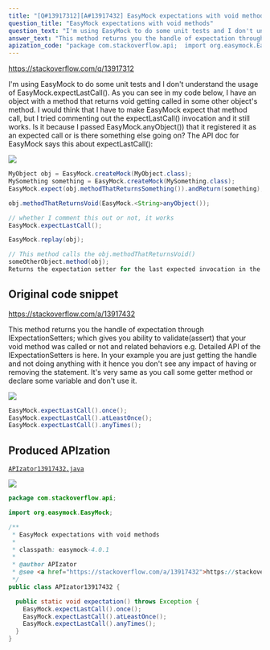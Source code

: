 ```yaml
---
title: "[Q#13917312][A#13917432] EasyMock expectations with void methods"
question_title: "EasyMock expectations with void methods"
question_text: "I'm using EasyMock to do some unit tests and I don't understand the usage of EasyMock.expectLastCall(). As you can see in my code below, I have an object with a method that returns void getting called in some other object's method. I would think that I have to make EasyMock expect that method call, but I tried commenting out the expectLastCall() invocation and it still works. Is it because I passed EasyMock.anyObject()) that it registered it as an expected call or is there something else going on? The API doc for EasyMock says this about expectLastCall():"
answer_text: "This method returns you the handle of expectation through IExpectationSetters; which gives you ability to validate(assert) that your void method was called or not and related behaviors e.g. Detailed API of the IExpectationSetters is here. In your example you are just getting the handle and not doing anything with it hence you don't see any impact of having or removing the statement. It's very same as you call some getter method or declare some variable and don't use it."
apization_code: "package com.stackoverflow.api;  import org.easymock.EasyMock;  /**  * EasyMock expectations with void methods  *  * classpath: easymock-4.0.1  *  * @author APIzator  * @see <a href=\"https://stackoverflow.com/a/13917432\">https://stackoverflow.com/a/13917432</a>  */ public class APIzator13917432 {    public static void expectation() throws Exception {     EasyMock.expectLastCall().once();     EasyMock.expectLastCall().atLeastOnce();     EasyMock.expectLastCall().anyTimes();   } }"
---
```


https://stackoverflow.com/q/13917312

I&#x27;m using EasyMock to do some unit tests and I don&#x27;t understand the usage of EasyMock.expectLastCall(). As you can see in my code below, I have an object with a method that returns void getting called in some other object&#x27;s method. I would think that I have to make EasyMock expect that method call, but I tried commenting out the expectLastCall() invocation and it still works. Is it because I passed EasyMock.anyObject()) that it registered it as an expected call or is there something else going on?
The API doc for EasyMock says this about expectLastCall():


<div class="code-logo"><img src="/stackoverflow.png" /></div>

```java
MyObject obj = EasyMock.createMock(MyObject.class);
MySomething something = EasyMock.createMock(MySomething.class);
EasyMock.expect(obj.methodThatReturnsSomething()).andReturn(something);

obj.methodThatReturnsVoid(EasyMock.<String>anyObject());

// whether I comment this out or not, it works
EasyMock.expectLastCall();

EasyMock.replay(obj);

// This method calls the obj.methodThatReturnsVoid()
someOtherObject.method(obj);
Returns the expectation setter for the last expected invocation in the current thread. This method is used for expected invocations on void methods.
```


## Original code snippet

https://stackoverflow.com/a/13917432

This method returns you the handle of expectation through IExpectationSetters; which gives you ability to validate(assert) that your void method was called or not and related behaviors e.g.
Detailed API of the IExpectationSetters is here.
In your example you are just getting the handle and not doing anything with it hence you don&#x27;t see any impact of having or removing the statement. It&#x27;s very same as you call some getter method or declare some variable and don&#x27;t use it.

<div class="code-logo"><img src="/stackoverflow.png" /></div>

```java
EasyMock.expectLastCall().once();
EasyMock.expectLastCall().atLeastOnce();
EasyMock.expectLastCall().anyTimes();
```

## Produced APIzation

[`APIzator13917432.java`](https://github.com/blind-papers/apization-temp-data/raw/main/search/APIzator13917432.java)

<div class="code-logo"><img src="/apizator.png" /></div>

```java
package com.stackoverflow.api;

import org.easymock.EasyMock;

/**
 * EasyMock expectations with void methods
 *
 * classpath: easymock-4.0.1
 *
 * @author APIzator
 * @see <a href="https://stackoverflow.com/a/13917432">https://stackoverflow.com/a/13917432</a>
 */
public class APIzator13917432 {

  public static void expectation() throws Exception {
    EasyMock.expectLastCall().once();
    EasyMock.expectLastCall().atLeastOnce();
    EasyMock.expectLastCall().anyTimes();
  }
}

```
